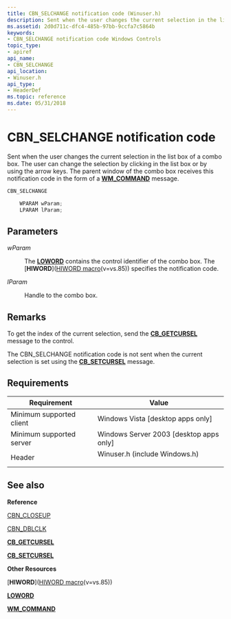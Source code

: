 ```yaml
---
title: CBN_SELCHANGE notification code (Winuser.h)
description: Sent when the user changes the current selection in the list box of a combo box.
ms.assetid: 2d0d711c-dfc4-485b-97bb-9ccfa7c5864b
keywords:
- CBN_SELCHANGE notification code Windows Controls
topic_type:
- apiref
api_name:
- CBN_SELCHANGE
api_location:
- Winuser.h
api_type:
- HeaderDef
ms.topic: reference
ms.date: 05/31/2018
---
```


# CBN\_SELCHANGE notification code

Sent when the user changes the current selection in the list box of a combo box. The user can change the selection by clicking in the list box or by using the arrow keys. The parent window of the combo box receives this notification code in the form of a [**WM\_COMMAND**](/windows/desktop/menurc/wm-command) message.


```C++
CBN_SELCHANGE

    WPARAM wParam;
    LPARAM lParam; 
```



## Parameters

<dl> <dt>

*wParam* 
</dt> <dd>

The [**LOWORD**](/previous-versions/windows/desktop/legacy/ms632659(v=vs.85)) contains the control identifier of the combo box. The [**HIWORD**]([HIWORD macro](../winmsg/hiword.md)(v=vs.85)) specifies the notification code.

</dd> <dt>

*lParam* 
</dt> <dd>

Handle to the combo box.

</dd> </dl>

## Remarks

To get the index of the current selection, send the [**CB\_GETCURSEL**](cb-getcursel.md) message to the control.

The CBN\_SELCHANGE notification code is not sent when the current selection is set using the [**CB\_SETCURSEL**](cb-setcursel.md) message.

## Requirements



| Requirement | Value |
|-------------------------------------|----------------------------------------------------------------------------------------------------------|
| Minimum supported client<br/> | Windows Vista \[desktop apps only\]<br/>                                                           |
| Minimum supported server<br/> | Windows Server 2003 \[desktop apps only\]<br/>                                                     |
| Header<br/>                   | <dl> <dt>Winuser.h (include Windows.h)</dt> </dl> |



## See also

<dl> <dt>

**Reference**
</dt> <dt>

[CBN\_CLOSEUP](cbn-closeup.md)
</dt> <dt>

[CBN\_DBLCLK](cbn-dblclk.md)
</dt> <dt>

[**CB\_GETCURSEL**](cb-getcursel.md)
</dt> <dt>

[**CB\_SETCURSEL**](cb-setcursel.md)
</dt> <dt>

**Other Resources**
</dt> <dt>

[**HIWORD**]([HIWORD macro](../winmsg/hiword.md)(v=vs.85))
</dt> <dt>

[**LOWORD**](/previous-versions/windows/desktop/legacy/ms632659(v=vs.85))
</dt> <dt>

[**WM\_COMMAND**](/windows/desktop/menurc/wm-command)
</dt> </dl>

 

